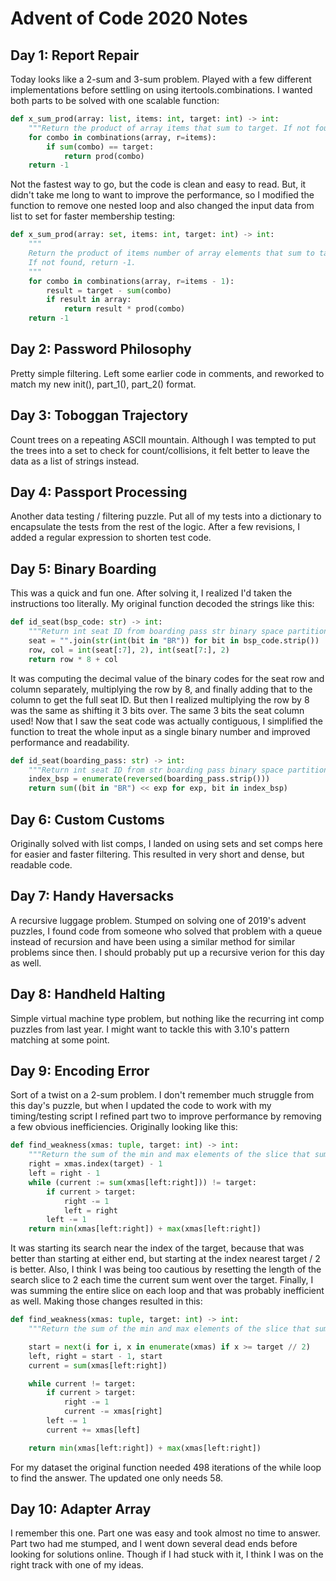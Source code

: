 # Advent of Code 2020 Notes

## Day 1: Report Repair
Today looks like a 2-sum and 3-sum problem. Played with a few different implementations before settling on using itertools.combinations. I wanted both parts to be solved with one scalable function:
```python
def x_sum_prod(array: list, items: int, target: int) -> int:
    """Return the product of array items that sum to target. If not found, return -1."""
    for combo in combinations(array, r=items):
        if sum(combo) == target:
            return prod(combo)
    return -1
```
Not the fastest way to go, but the code is clean and easy to read. But, it didn't take me long to want to improve the performance, so I modified the function to remove one nested loop and also changed the input data from list to set for faster membership testing:
```python
def x_sum_prod(array: set, items: int, target: int) -> int:
    """
    Return the product of items number of array elements that sum to target.
    If not found, return -1.
    """
    for combo in combinations(array, r=items - 1):
        result = target - sum(combo)
        if result in array:
            return result * prod(combo)
    return -1
```

## Day 2: Password Philosophy
Pretty simple filtering. Left some earlier code in comments, and reworked to match my new init(), part_1(), part_2() format.

## Day 3: Toboggan Trajectory
Count trees on a repeating ASCII mountain. Although I was tempted to put the trees into a set to check for count/collisions, it felt better to leave the data as a list of strings instead.

## Day 4: Passport Processing
Another data testing / filtering puzzle. Put all of my tests into a dictionary to encapsulate the tests from the rest of the logic. After a few revisions, I added a regular expression to shorten test code.

## Day 5: Binary Boarding
This was a quick and fun one. After solving it, I realized I'd taken the instructions too literally. My original function decoded the strings like this:
```python
def id_seat(bsp_code: str) -> int:
    """Return int seat ID from boarding pass str binary space partitioning seat code."""
    seat = "".join(str(int(bit in "BR")) for bit in bsp_code.strip())
    row, col = int(seat[:7], 2), int(seat[7:], 2)
    return row * 8 + col
```
It was computing the decimal value of the binary codes for the seat row and column separately, multiplying the row by 8, and finally adding that to the column to get the full seat ID. But then I realized multiplying the row by 8 was the same as shifting it 3 bits over. The same 3 bits the seat column used! Now that I saw the seat code was actually contiguous, I simplified the function to treat the whole input as a single binary number and improved performance and readability.
```python
def id_seat(boarding_pass: str) -> int:
    """Return int seat ID from str boarding pass binary space partitioning seat code."""
    index_bsp = enumerate(reversed(boarding_pass.strip()))
    return sum((bit in "BR") << exp for exp, bit in index_bsp)
```

## Day 6: Custom Customs
Originally solved with list comps, I landed on using sets and set comps here for easier and faster filtering. This resulted in very short and dense, but readable code.

## Day 7: Handy Haversacks
A recursive luggage problem. Stumped on solving one of 2019's advent puzzles, I found code from someone who solved that problem with a queue instead of recursion and have been using a similar method for similar problems since then. I should probably put up a recursive verion for this day as well.

## Day 8: Handheld Halting
Simple virtual machine type problem, but nothing like the recurring int comp puzzles from last year. I might want to tackle this with 3.10's pattern matching at some point.

## Day 9: Encoding Error
Sort of a twist on a 2-sum problem. I don't remember much struggle from this day's puzzle, but when I updated the code to work with my timing/testing script I refined part two to improve performance by removing a few obvious inefficiencies. Originally looking like this:
```python
def find_weakness(xmas: tuple, target: int) -> int:
    """Return the sum of the min and max elements of the slice that sums to target."""
    right = xmas.index(target) - 1
    left = right - 1
    while (current := sum(xmas[left:right])) != target:
        if current > target:
            right -= 1
            left = right
        left -= 1
    return min(xmas[left:right]) + max(xmas[left:right])
```
It was starting its search near the index of the target, because that was better than starting at either end, but starting at the index nearest target / 2 is better. Also, I think I was being too cautious by resetting the length of the search slice to 2 each time the current sum went over the target. Finally, I was summing the entire slice on each loop and that was probably inefficient as well. Making those changes resulted in this:
```python
def find_weakness(xmas: tuple, target: int) -> int:
    """Return the sum of the min and max elements of the slice that sums to target."""

    start = next(i for i, x in enumerate(xmas) if x >= target // 2)
    left, right = start - 1, start
    current = sum(xmas[left:right])

    while current != target:
        if current > target:
            right -= 1
            current -= xmas[right]
        left -= 1
        current += xmas[left]

    return min(xmas[left:right]) + max(xmas[left:right])
```
For my dataset the original function needed 498 iterations of the while loop to find the answer. The updated one only needs 58.

## Day 10: Adapter Array
I remember this one. Part one was easy and took almost no time to answer. Part two had me stumped, and I went down several dead ends before looking for solutions online. Though if I had stuck with it, I think I was on the right track with one of my ideas.